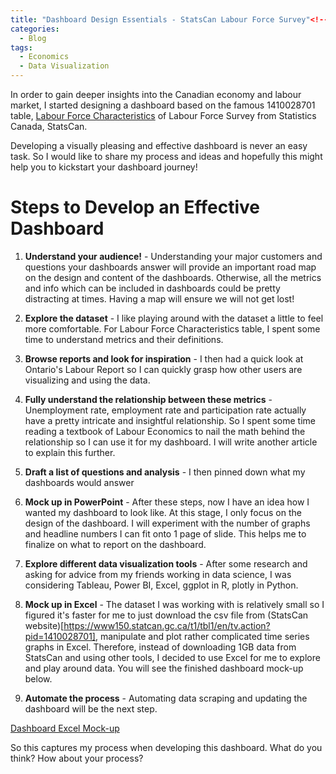 ```yaml
---
title: "Dashboard Design Essentials - StatsCan Labour Force Survey"<!--more-->"
categories:
  - Blog
tags:
  - Economics
  - Data Visualization
---
```


In order to gain deeper insights into the Canadian economy and labour market, I started designing a dashboard based on the famous 1410028701 table, [Labour Force Characteristics](https://www150.statcan.gc.ca/t1/tbl1/en/tv.action?pid=1410028701) of Labour Force Survey from Statistics Canada, StatsCan. 

Developing a visually pleasing and effective dashboard is never an easy task. So I would like to share my process and ideas and hopefully this might help you to kickstart your dashboard journey!

# Steps to Develop an Effective Dashboard

1. **Understand your audience!** - Understanding your major customers and questions your dashboards answer will provide an important road map on the design and content of the dashboards. Otherwise, all the metrics and info which can be included in dashboards could be pretty distracting at times. Having a map will ensure we will not get lost!

2. **Explore the dataset** - I like playing around with the dataset a little to feel more comfortable. For Labour Force Characteristics table, I spent some time to understand metrics and their definitions.

3. **Browse reports and look for inspiration** - I then had a quick look at Ontario's Labour Report so I can quickly grasp how other users are visualizing and using the data. 

4. **Fully understand the relationship between these metrics** - Unemployment rate, employment rate and participation rate actually have a pretty intricate and insightful relationship. So I spent some time reading a textbook of Labour Economics to nail the math behind the relationship so I can use it for my dashboard. I will write another article to explain this further.

5. **Draft a list of questions and analysis** - I then pinned down what my dashboards would answer

6. **Mock up in PowerPoint** - After these steps, now I have an idea how I wanted my dashboard to look like. At this stage, I only focus on the design of the dashboard. I will experiment with the number of graphs and headline numbers I can fit onto 1 page of slide. This helps me to finalize on what to report on the dashboard.

7. **Explore different data visualization tools** - After some research and asking for advice from my friends working in data science, I was considering Tableau, Power BI, Excel, ggplot in R, plotly in Python.   

8. **Mock up in Excel** - The dataset I was working with is relatively small so I figured it's faster for me to just download the csv file from (StatsCan website)[https://www150.statcan.gc.ca/t1/tbl1/en/tv.action?pid=1410028701], manipulate and plot rather complicated time series graphs in Excel. Therefore, instead of downloading 1GB data from StatsCan and using other tools, I decided to use Excel for me to explore and play around data. You will see the finished dashboard mock-up below. 

9. **Automate the process** - Automating data scraping and updating the dashboard will be the next step. 

[Dashboard Excel Mock-up](/assets/lfsdashboard.pdf])

So this captures my process when developing this dashboard. What do you think? How about your process?
